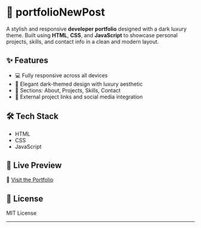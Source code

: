 # 💼 portfolioNewPost

A stylish and responsive **developer portfolio** designed with a dark luxury theme. Built using **HTML**, **CSS**, and **JavaScript** to showcase personal projects, skills, and contact info in a clean and modern layout.

## ✨ Features

- 💻 Fully responsive across all devices
- 🌙 Elegant dark-themed design with luxury aesthetic
- 📁 Sections: About, Projects, Skills, Contact
- 🔗 External project links and social media integration

## 🛠️ Tech Stack

- HTML
- CSS
- JavaScript

## 📸 Live Preview

🔗 [Visit the Portfolio](https://newpost-1.web.app/)

## 📄 License

MIT License

---
